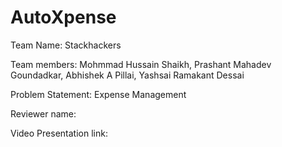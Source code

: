 # AutoXpense
Team Name: Stackhackers


Team members: Mohmmad Hussain Shaikh, Prashant Mahadev Goundadkar, Abhishek A Pillai, Yashsai Ramakant Dessai


Problem Statement: Expense Management


Reviewer name: 


Video Presentation link: 


